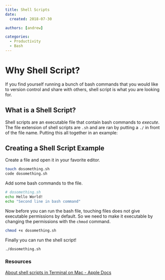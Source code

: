 ```yaml
---
title: Shell Scripts
date:
  created: 2018-07-30

authors: [andrew]

categories:
  - Productivity
  - Bash
---
```


# Why Shell Script? 

If you find yourself running a bunch of bash commands that you would like to version control and share with others, shell script is what you are looking for. 

<!-- more -->

## What is a Shell Script?

Shell scripts are an executable file that contain bash commands to *execute*. The file extension of shell scripts are `.sh` and are ran by putting a `./` in front of the file name. Putting this all together in an example: 


## Creating a Shell Script Example 

Create a file and open it in your favorite editor. 

```bash
touch dosomething.sh
code dosomething.sh
```

Add some bash commands to the file. 

```bash
# dosomething.sh
echo Hello World!
echo "Second line in bash command" 
```

Now before you can run the bash file, touching files does not give executable permissions by default. So we need to make it executable by changing the permissions with the `chmod` command. 

```bash 
chmod +x dosomething.sh
```

Finally you can run the shell script!

```bash
./dosomething.sh
```

### Resources

[About shell scripts in Terminal on Mac - Apple Docs](https://support.apple.com/guide/terminal/about-shell-scripts-apd53500956-7c5b-496b-a362-2845f2aab4bc/mac)